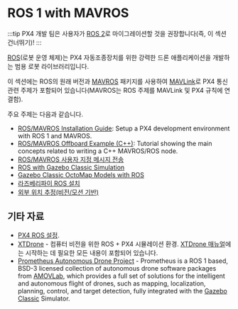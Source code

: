 # ROS 1 with MAVROS

:::tip PX4 개발 팀은 사용자가 [ROS 2](../ros/ros2.md)로 마이그레이션할 것을 권장합니다(즉, 이 섹션 건너뛰기)!
:::

[ROS](../ros/README.md)(로봇 운영 체제)는 PX4 자동조종장치를 위한 강력한 드론 애플리케이션을 개발하는 범용 로봇 라이브러리입니다.

이 섹션에는 ROS의 원래 버전과 [MAVROS](../ros/mavros_installation.md) 패키지를 사용하여 [MAVLink](../middleware/mavlink.md)로 PX4 통신 관련 주제가 포함되어 있습니다(MAVROS는 ROS 주제를 MAVLink 및 PX4 규칙에 연결함).

주요 주제는 다음과 같습니다.
- [ROS/MAVROS Installation Guide](../ros/mavros_installation.md): Setup a PX4 development environment with ROS 1 and MAVROS.
- [ROS/MAVROS Offboard Example (C++)](../ros/mavros_offboard_cpp.md): Tutorial showing the main concepts related to writing a C++ MAVROS/ROS node.
- [ROS/MAVROS 사용자 지정 메시지 전송](../ros/mavros_custom_messages.md)
- [ROS with Gazebo Classic Simulation](../simulation/ros_interface.md)
- [Gazebo Classic OctoMap Models with ROS](../sim_gazebo_classic/octomap.md)
- [라즈베리파이 ROS 설치](../ros/raspberrypi_installation.md)
- [외부 위치 추정(비전/모션 기반)](../ros/external_position_estimation.md)


## 기타 자료

- [PX4 ROS 설정](../ros/README.md#ros-setups).
- [XTDrone](https://github.com/robin-shaun/XTDrone/blob/master/README.en.md) - 컴퓨터 비전을 위한 ROS + PX4 시뮬레이션 환경. [XTDrone 매뉴얼](https://www.yuque.com/xtdrone/manual_en)에는 시작하는 데 필요한 모든 내용이 포함되어 있습니다.
- [Prometheus Autonomous Drone Project](https://github.com/amov-lab/Prometheus/blob/master/README_EN.md) - Prometheus is a ROS 1 based, BSD-3 licensed collection of autonomous drone software packages from [AMOVLab](https://github.com/amov-lab), which provides a full set of solutions for the intelligent and autonomous flight of drones, such as mapping, localization, planning, control, and target detection, fully integrated with the [Gazebo Classic](../sim_gazebo_classic/index.md) Simulator.
